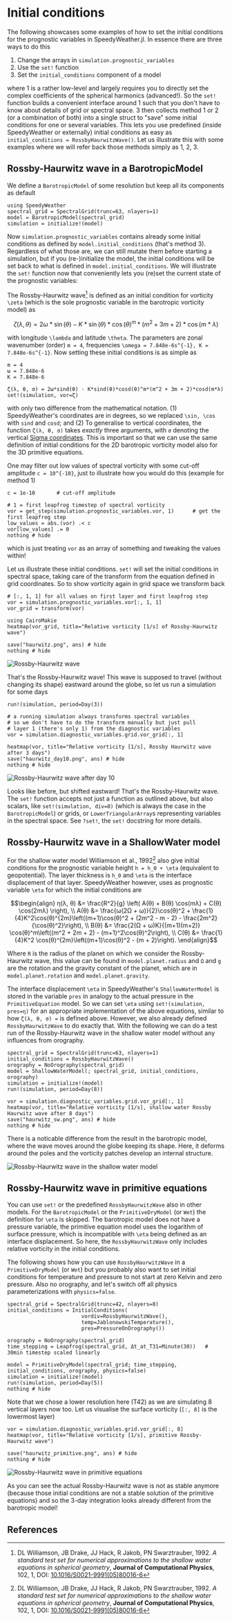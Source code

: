 # Initial conditions

The following showcases some examples of how to set the initial conditions
for the prognostic variables in SpeedyWeather.jl. In essence there
are three ways to do this

1. Change the arrays in `simulation.prognostic_variables`
2. Use the `set!` function
3. Set the `initial_conditions` component of a model

where 1 is a rather low-level and largely requires you to directly set the
complex coefficients of the spherical harmonics (advanced!).
So the `set!` function builds a convenient interface around 1 such that you
don't have to know about details of grid or spectral space.
3 then collects method 1 or 2 (or a combination of both) into a single struct
to "save" some initial conditions for one or several variables.
This lets you use predefined (inside SpeedyWeather or externally) initial conditions
as easy as `initial_conditions = RossbyHaurwitzWave()`.
Let us illustrate this with some examples where we will refer back those
methods simply as 1, 2, 3.

## Rossby-Haurwitz wave in a BarotropicModel

We define a `BarotropicModel` of some resolution but keep all its components
as default

```@example haurwitz
using SpeedyWeather
spectral_grid = SpectralGrid(trunc=63, nlayers=1)
model = BarotropicModel(spectral_grid)
simulation = initialize!(model)
```

Now `simulation.prognostic_variables` contains already some
initial conditions as defined by `model.initial_conditions` (that's method 3).
Regardless of what those are, we can still mutate them
before starting a simulation, but if you (re-)initialize the model,
the initial conditions will be set back to what is defined in `model.initial_conditions`.
We will illustrate the `set!` function now that conveniently lets you (re)set the
current state of the prognostic variables:

The Rossby-Haurwitz wave[^Williamson92] is defined as an initial condition for
vorticity ``\zeta`` (which is the sole prognostic variable in the
barotropic vorticity model) as

```math
ζ(λ, θ) = 2ω*\sin(θ) - K*\sin(θ)*\cos(θ)^m*(m^2 + 3m + 2)*\cos(m*λ)
```
with longitude ``\lambda`` and latitude ``\theta``. The parameters
are zonal wavenumber (order) ``m = 4``, frequencies ``\omega = 7.848e-6s^{-1}, K = 7.848e-6s^{-1}``.
Now setting these initial conditions is as simple as

```@example haurwitz
m = 4
ω = 7.848e-6
K = 7.848e-6

ζ(λ, θ, σ) = 2ω*sind(θ) - K*sind(θ)*cosd(θ)^m*(m^2 + 3m + 2)*cosd(m*λ)
set!(simulation, vor=ζ)
```

with only two difference from the mathematical notation. (1) SpeedyWeather's
coordinates are in degrees, so we replaced ``\sin, \cos`` with `sind` and `cosd`;
and (2) To generalise to vertical coordinates, the function `ζ(λ, θ, σ)` takes
*exactly* three arguments, with `σ` denoting the vertical [Sigma coordinates](@ref).
This is important so that we can use the same definition of initial conditions
for the 2D barotropic vorticity model also for the 3D primitive equations.

One may filter out low values of spectral vorticity with some cut-off amplitude
``c = 10^{-10}``, just to illustrate how you would do this (example for method 1)

```@example haurwitz
c = 1e-10       # cut-off amplitude

# 1 = first leapfrog timestep of spectral vorticity
vor = get_step(simulation.prognostic_variables.vor, 1)      # get the first leapfrog step
low_values = abs.(vor) .< c
vor[low_values] .= 0
nothing # hide
```
which is just treating `vor` as an array of something and tweaking the values within!

Let us illustrate these initial conditions. `set!` will set the initial conditions
in spectral space, taking care of the transform from the equation defined
in grid coordinates. So to show vorticity again in grid space we transform
back

```@example haurwitz
# [:, 1, 1] for all values on first layer and first leapfrog step
vor = simulation.prognostic_variables.vor[:, 1, 1]
vor_grid = transform(vor)

using CairoMakie
heatmap(vor_grid, title="Relative vorticity [1/s] of Rossby-Haurwitz wave")

save("haurwitz.png", ans) # hide
nothing # hide
```
![Rossby-Haurwitz wave](haurwitz.png)

That's the Rossby-Haurwitz wave! This wave is supposed to travel
(without changing its shape) eastward around the globe, so let us run
a simulation for some days

```@example haurwitz
run!(simulation, period=Day(3))

# a running simulation always transforms spectral variables
# so we don't have to do the transform manually but just pull 
# layer 1 (there's only 1) from the diagnostic variables
vor = simulation.diagnostic_variables.grid.vor_grid[:, 1]

heatmap(vor, title="Relative vorticity [1/s], Rossby Haurwitz wave after 3 days")
save("haurwitz_day10.png", ans) # hide
nothing # hide
```
![Rossby-Haurwitz wave after day 10](haurwitz_day10.png)

Looks like before, but shifted eastward! That's the Rossby-Haurwitz wave.
The `set!` function accepts not just a function as outlined above, but also
scalars, like `set!(simulation, div=0)` (which is always the case in the
`BarotropicModel`) or grids, or `LowerTriangularArray`s representing
variables in the spectral space. See `?set!`, the `set!` docstring for more
details.

## Rossby-Haurwitz wave in a ShallowWater model

For the shallow water model Williamson et al., 1992[^Williamson92] also give 
initial conditions for the prognostic variable height ``h = h_0 + \eta`` (equivalent to geopotential).
The layer thickness is ``h_0`` and ``\eta`` is the interface displacement
of that layer. SpeedyWeather however, uses as prognostic variable ``\eta``
for which the initial conditions are

```math
\begin{align}
η(λ, θ) &= \frac{R^2}{g} \left( A(θ) + B(θ) \cos(mλ) + C(θ) \cos(2mλ) \right), \\

A(θ) &= \frac{ω(2Ω + ω)}{2}\cos(θ)^2 + \frac{1}{4}K^2\cos(θ)^{2m}\left((m+1)\cos(θ)^2 + (2m^2 - m - 2) - \frac{2m^2}{\cos(θ)^2}\right), \\

B(θ) &= \frac{2(Ω + ω)K}{(m+1)(m+2)} \cos(θ)^m\left((m^2 + 2m + 2) - (m+1)^2\cos(θ)^2\right), \\

C(θ) &= \frac{1}{4}K^2 \cos(θ)^{2m}\left((m+1)\cos(θ)^2 - (m + 2)\right).

\end{align}
```

Where ``R`` is the radius of the planet on which we consider the
Rossby-Haurwitz wave, this value can be found in `model.planet.radius`
and ``Ω`` and ``g`` are the rotation and the gravity constant of the planet,
which are in `model.planet.rotation` and `model.planet.gravity`.

The interface displacement ``\eta`` in SpeedyWeather's `ShallowWaterModel`
is stored in the variable `pres` in analogy to the actual pressure in
the `PrimitiveEquation` model. So we can set ``\eta`` using
`set!(simulation, pres=η)` for an appropriate implementation of the above
equations, similar to how `ζ(λ, θ, σ) =` is defined above.
However, we also already defined `RossbyHaurwitzWave` to do
exactly that. With the following we can do a test run of the
Rossby-Haurwitz wave in the shallow water model without any influences from orography.

```@example haurwitz
spectral_grid = SpectralGrid(trunc=63, nlayers=1)
initial_conditions = RossbyHaurwitzWave()
orography = NoOrography(spectral_grid)
model = ShallowWaterModel(; spectral_grid, initial_conditions, orography)
simulation = initialize!(model)
run!(simulation, period=Day(8))

vor = simulation.diagnostic_variables.grid.vor_grid[:, 1]
heatmap(vor, title="Relative vorticity [1/s], shallow water Rossby Haurwitz wave after 8 days")
save("haurwitz_sw.png", ans) # hide
nothing # hide
```

There is a noticable difference from the result in the barotropic model, where
the wave moves around the globe keeping its shape. Here, it deforms around the
poles and the vorticity patches develop an internal structure.

![Rossby-Haurwitz wave in the shallow water model](haurwitz_sw.png)

## Rossby-Haurwitz wave in primitive equations

You can use `set!` or the predefined `RossbyHaurwitzWave` also in other
models. For the `BarotropicModel` or the `PrimitiveDryModel` (or `Wet`)
the definition for ``\eta`` is skipped. The barotropic model does not have
a pressure variable, the primitive equation model uses the logarithm of surface
pressure, which is incompatible with ``\eta`` being defined as an interface displacement.
So here, the `RossbyHaurwitzWave` only includes relative vorticity
in the initial conditions.

The following shows how you can use `RossbyHaurwitzWave`
in a `PrimitiveDryModel` (or `Wet`) but you probably
also want to set initial conditions for temperature and pressure
to not start at zero Kelvin and zero pressure. Also no orography,
and let's switch off all physics parameterizations with `physics=false`.

```@example haurwitz
spectral_grid = SpectralGrid(trunc=42, nlayers=8)
initial_conditions = InitialConditions(
                        vordiv=RossbyHaurwitzWave(),
                        temp=JablonowskiTemperature(),
                        pres=PressureOnOrography())

orography = NoOrography(spectral_grid)
time_stepping = Leapfrog(spectral_grid, Δt_at_T31=Minute(30))   # 30min timestep scaled linearly

model = PrimitiveDryModel(spectral_grid; time_stepping, initial_conditions, orography, physics=false)
simulation = initialize!(model)
run!(simulation, period=Day(5))
nothing # hide
```

Note that we chose a lower resolution here (T42) as we are simulating
8 vertical layers now too. Let us visualise the surface vorticity
(`[:, 8]` is the lowermost layer)

```@example haurwitz
vor = simulation.diagnostic_variables.grid.vor_grid[:, 8]
heatmap(vor, title="Relative vorticity [1/s], primitive Rossby-Haurwitz wave")

save("haurwitz_primitive.png", ans) # hide
nothing # hide
```
![Rossby-Haurwitz wave in primitive equations](haurwitz_primitive.png)

As you can see the actual Rossby-Haurwitz wave is not as stable anymore
(because those initial conditions are not a stable solution of the primitive equations)
and so the 3-day integration looks already different from the barotropic model!

## References

[^Williamson92]: DL Williamson, JB Drake, JJ Hack, R Jakob, PN Swarztrauber, 1992. *A standard test set for numerical approximations to the shallow water equations in spherical geometry*, **Journal of Computational Physics**, 102, 1, DOI: [10.1016/S0021-9991(05)80016-6](https://doi.org/10.1016/S0021-9991(05)80016-6)
